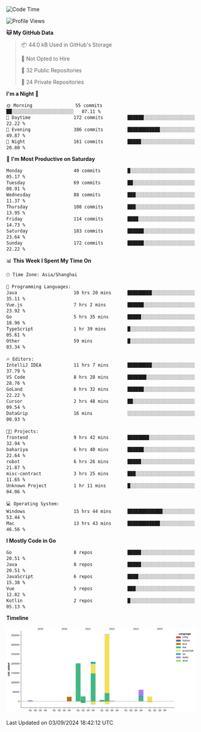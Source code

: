 <!--START_SECTION:waka-->
![Code Time](http://img.shields.io/badge/Code%20Time-2%2C658%20hrs%2030%20mins-blue)

![Profile Views](http://img.shields.io/badge/Profile%20Views-0-blue)

**🐱 My GitHub Data** 

> 📦 44.0 kB Used in GitHub's Storage 
 > 
> 🚫 Not Opted to Hire
 > 
> 📜 32 Public Repositories 
 > 
> 🔑 24 Private Repositories 
 > 
**I'm a Night 🦉** 

```text
🌞 Morning                55 commits          ██░░░░░░░░░░░░░░░░░░░░░░░   07.11 % 
🌆 Daytime                172 commits         ██████░░░░░░░░░░░░░░░░░░░   22.22 % 
🌃 Evening                386 commits         ████████████░░░░░░░░░░░░░   49.87 % 
🌙 Night                  161 commits         █████░░░░░░░░░░░░░░░░░░░░   20.80 % 
```
📅 **I'm Most Productive on Saturday** 

```text
Monday                   40 commits          █░░░░░░░░░░░░░░░░░░░░░░░░   05.17 % 
Tuesday                  69 commits          ██░░░░░░░░░░░░░░░░░░░░░░░   08.91 % 
Wednesday                88 commits          ███░░░░░░░░░░░░░░░░░░░░░░   11.37 % 
Thursday                 108 commits         ███░░░░░░░░░░░░░░░░░░░░░░   13.95 % 
Friday                   114 commits         ████░░░░░░░░░░░░░░░░░░░░░   14.73 % 
Saturday                 183 commits         ██████░░░░░░░░░░░░░░░░░░░   23.64 % 
Sunday                   172 commits         ██████░░░░░░░░░░░░░░░░░░░   22.22 % 
```


📊 **This Week I Spent My Time On** 

```text
🕑︎ Time Zone: Asia/Shanghai

💬 Programming Languages: 
Java                     10 hrs 20 mins      █████████░░░░░░░░░░░░░░░░   35.11 % 
Vue.js                   7 hrs 2 mins        ██████░░░░░░░░░░░░░░░░░░░   23.92 % 
Go                       5 hrs 35 mins       █████░░░░░░░░░░░░░░░░░░░░   18.96 % 
TypeScript               1 hr 39 mins        █░░░░░░░░░░░░░░░░░░░░░░░░   05.61 % 
Other                    59 mins             █░░░░░░░░░░░░░░░░░░░░░░░░   03.34 % 

🔥 Editors: 
IntelliJ IDEA            11 hrs 7 mins       █████████░░░░░░░░░░░░░░░░   37.79 % 
VS Code                  8 hrs 28 mins       ███████░░░░░░░░░░░░░░░░░░   28.76 % 
GoLand                   6 hrs 32 mins       ██████░░░░░░░░░░░░░░░░░░░   22.22 % 
Cursor                   2 hrs 48 mins       ██░░░░░░░░░░░░░░░░░░░░░░░   09.54 % 
DataGrip                 16 mins             ░░░░░░░░░░░░░░░░░░░░░░░░░   00.93 % 

🐱‍💻 Projects: 
frontend                 9 hrs 42 mins       ████████░░░░░░░░░░░░░░░░░   32.94 % 
bahariya                 6 hrs 40 mins       ██████░░░░░░░░░░░░░░░░░░░   22.64 % 
robot                    6 hrs 26 mins       █████░░░░░░░░░░░░░░░░░░░░   21.87 % 
misc-contract            3 hrs 25 mins       ███░░░░░░░░░░░░░░░░░░░░░░   11.65 % 
Unknown Project          1 hr 11 mins        █░░░░░░░░░░░░░░░░░░░░░░░░   04.06 % 

💻 Operating System: 
Windows                  15 hrs 44 mins      █████████████░░░░░░░░░░░░   53.44 % 
Mac                      13 hrs 43 mins      ████████████░░░░░░░░░░░░░   46.56 % 
```

**I Mostly Code in Go** 

```text
Go                       8 repos             █████░░░░░░░░░░░░░░░░░░░░   20.51 % 
Java                     8 repos             █████░░░░░░░░░░░░░░░░░░░░   20.51 % 
JavaScript               6 repos             ████░░░░░░░░░░░░░░░░░░░░░   15.38 % 
Vue                      5 repos             ███░░░░░░░░░░░░░░░░░░░░░░   12.82 % 
Kotlin                   2 repos             █░░░░░░░░░░░░░░░░░░░░░░░░   05.13 % 
```



**Timeline**

![Lines of Code chart](https://raw.githubusercontent.com/youtiaoguagua/youtiaoguagua/master/assets/bar_graph.png)


 Last Updated on 03/09/2024 18:42:12 UTC
<!--END_SECTION:waka-->